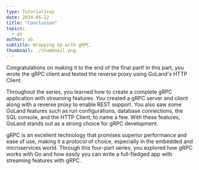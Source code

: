 ```yaml
---
type: TutorialStep
date: 2024-06-12
title: "Conclusion"
topics:
  - go
author: ab
subtitle: Wrapping Up with gRPC.
thumbnail: ./thumbnail.png
---
```


Congratulations on making it to the end of the final part! In this part, you wrote the gRPC client and tested the reverse proxy using GoLand's HTTP Client.

Throughout the series, you learned how to create a complete gRPC application with streaming features. You created a gRPC server and client along with a reverse proxy to enable REST support. You also saw some GoLand features such as run configurations, database connections, the SQL console, and the HTTP Client, to name a few. With these features, GoLand stands out as a strong choice for gRPC development.

gRPC is an excellent technology that promises superior performance and ease of use, making it a protocol of choice, especially in the embedded and microservices world. Through this four-part series, you explored how gRPC works with Go and how easily you can write a full-fledged app with streaming features with gRPC.
